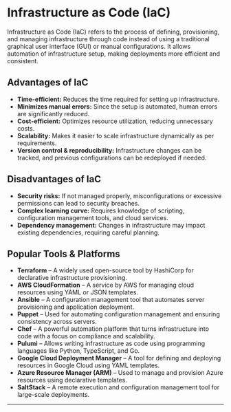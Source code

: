# Infrastructure as Code (IaC)

Infrastructure as Code (IaC) refers to the process of defining, provisioning, and managing infrastructure through code instead of using a traditional graphical user interface (GUI) or manual configurations. It allows automation of infrastructure setup, making deployments more efficient and consistent.

## Advantages of IaC

- **Time-efficient:** Reduces the time required for setting up infrastructure.
- **Minimizes manual errors:** Since the setup is automated, human errors are significantly reduced.
- **Cost-efficient:** Optimizes resource utilization, reducing unnecessary costs.
- **Scalability:** Makes it easier to scale infrastructure dynamically as per requirements.
- **Version control & reproducibility:** Infrastructure changes can be tracked, and previous configurations can be redeployed if needed.

## Disadvantages of IaC

- **Security risks:** If not managed properly, misconfigurations or excessive permissions can lead to security breaches.
- **Complex learning curve:** Requires knowledge of scripting, configuration management tools, and cloud services.
- **Dependency management:** Changes in infrastructure may impact existing dependencies, requiring careful planning.

## Popular Tools & Platforms

- **Terraform** – A widely used open-source tool by HashiCorp for declarative infrastructure provisioning.
- **AWS CloudFormation** – A service by AWS for managing cloud resources using YAML or JSON templates.
- **Ansible** – A configuration management tool that automates server provisioning and application deployment.
- **Puppet** – Used for automating configuration management and ensuring consistency across servers.
- **Chef** – A powerful automation platform that turns infrastructure into code with a focus on compliance and scalability.
- **Pulumi** – Allows writing infrastructure as code using programming languages like Python, TypeScript, and Go.
- **Google Cloud Deployment Manager** – A tool for defining and deploying resources in Google Cloud using YAML templates.
- **Azure Resource Manager (ARM)** – Used to manage and provision Azure resources using declarative templates.
- **SaltStack** – A remote execution and configuration management tool for large-scale deployments.

---  

